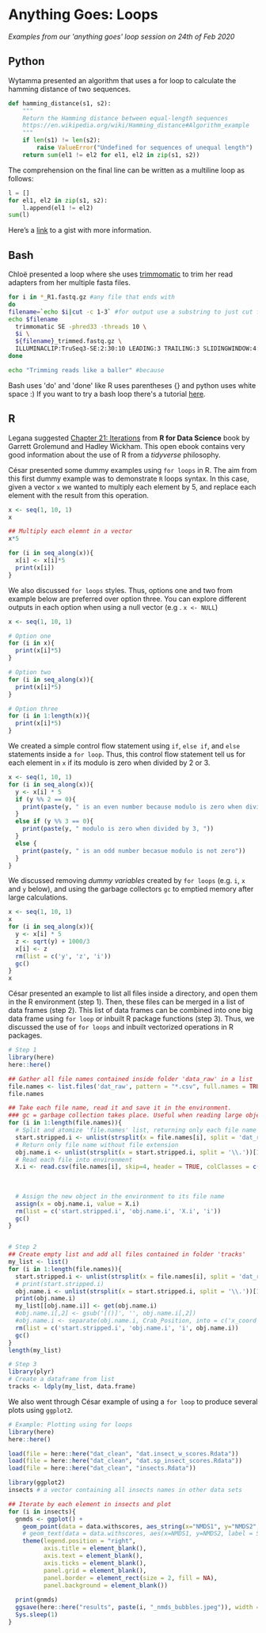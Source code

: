 # Anything Goes: Loops
*Examples from our 'anything goes' loop session on 24th of Feb 2020*

## Python 
Wytamma presented an algorithm that uses a for loop to calculate the hamming distance of two sequences.

```python
def hamming_distance(s1, s2):
    """
    Return the Hamming distance between equal-length sequences
    https://en.wikipedia.org/wiki/Hamming_distance#Algorithm_example
    """
    if len(s1) != len(s2):
        raise ValueError("Undefined for sequences of unequal length")
    return sum(el1 != el2 for el1, el2 in zip(s1, s2)) 
```

The comprehension on the final line can be written as a multiline loop as follows:

```python
l = []
for el1, el2 in zip(s1, s2):
    l.append(el1 != el2)
sum(l)
```
Here’s a [link](https://gist.github.com/Wytamma/18b76543857b328d4fa25ca377252728) to a gist with more information. 

## Bash 
Chloë presented a loop where she uses [trimmomatic](http://www.usadellab.org/cms/?page=trimmomatic) to trim her read adapters from her multiple fasta files.

```bash
for i in *_R1.fastq.gz #any file that ends with 
do
filename=`echo $i|cut -c 1-3` #for output use a substring to just cut first 3 characters
echo $filename
  trimmomatic SE -phred33 -threads 10 \ 
  $i \
  ${filename}_trimmed.fastq.gz \
  ILLUMINACLIP:TruSeq3-SE:2:30:10 LEADING:3 TRAILING:3 SLIDINGWINDOW:4:15 MINLEN:36 #settings from example TruSeq, should adapt for your specific run
done

echo "Trimming reads like a baller" #because
```

Bash uses 'do' and 'done' like R uses parentheses {} and python uses white space :)
If you want to try a bash loop there's a tutorial [here](https://linuxize.com/post/bash-for-loop/).

## R

Legana suggested [Chapter 21: Iterations](https://r4ds.had.co.nz/iteration.html) from **R for Data Science** book by Garrett Grolemund and Hadley Wickham. This open ebook contains very good information about the use of R from a *tidyverse* philosophy.


César presented some dummy examples using `for loops` in R. The aim from this first dummy example was to demonstrate `R` loops syntax. In this case, given a vector `x` we wanted to multiply each element by 5, and replace each element with the result from this operation.

```r {}
x <- seq(1, 10, 1)
x

## Multiply each elemnt in a vector
x*5

for (i in seq_along(x)){
  x[i] <- x[i]*5
  print(x[i])
}
```

We also discussed `for loops` styles. Thus, options one and two from example below are preferred over option three. You can explore different outputs in each option when using a null vector (e.g . `x <- NULL`)

```r {}
x <- seq(1, 10, 1)

# Option one
for (i in x){
  print(x[i]*5)
}

# Option two
for (i in seq_along(x)){
  print(x[i]*5)
}

# Option three
for (i in 1:length(x)){
  print(x[i]*5)
}
```

We created a simple control flow statement using `if`, `else if`, and `else` statements inside a `for loop`. Thus, this control flow statement tell us for each element in `x` if its modulo is zero when divided by 2 or 3.

```r {}
x <- seq(1, 10, 1)
for (i in seq_along(x)){
  y <- x[i] * 5
  if (y %% 2 == 0){
    print(paste(y, " is an even number because modulo is zero when divided by 2"))
  }
  else if (y %% 3 == 0){
    print(paste(y, " modulo is zero when divided by 3, "))
  }
  else {
    print(paste(y, " is an odd number becasue modulo is not zero"))
  }
}
```

We discussed removing *dummy variables* created by `for loops` (e.g. `i`, `x` and `y` below), and using the garbage collectors `gc` to emptied memory after large calculations.

```r {}
x <- seq(1, 10, 1)
x
for (i in seq_along(x)){
  y <- x[i] * 5
  z <- sqrt(y) + 1000/3
  x[i] <- z
  rm(list = c('y', 'z', 'i'))
  gc()
}
x
```

César presented an example to list all files inside a directory, and open them in the R environment (step 1). Then, these files can be merged in a list of data frames (step 2). This list of data frames can be combined into one big data frame using `for loop` or inbuilt R package functions (step 3). Thus, we discussed the use of `for loops` and inbuilt vectorized operations in R packages.

```r {}
# Step 1
library(here)
here::here()

## Gather all file names contained inside folder 'data_raw' in a list
file.names <- list.files('dat_raw', pattern = "*.csv", full.names = TRUE)
file.names

## Take each file name, read it and save it in the environment.
### gc = garbage collection takes place. Useful when reading large objects and returning memory to OS
for (i in 1:length(file.names)){
  # Split and atomize 'file.names' list, returning only each file name with extension at each iteration
  start.stripped.i <- unlist(strsplit(x = file.names[i], split = 'dat_raw/'))[2]
  # Return only file name without file extension
  obj.name.i <- unlist(strsplit(x = start.stripped.i, split = '\\.'))[1] # escape character before. so it's not treated as a wildcard
  # Read each file into environment
  X.i <- read.csv(file.names[i], skip=4, header = TRUE, colClasses = c("numeric","character", "numeric", 'character', 
                                                                       'numeric', 'numeric', 'numeric', 'numeric',
                                                                       "character", "character", "character", "numeric",
                                                                       "numeric", "numeric", "character"))
  # Assign the new object in the environment to its file name
  assign(x = obj.name.i, value = X.i)
  rm(list = c('start.stripped.i', 'obj.name.i', 'X.i', 'i'))
  gc()
}


# Step 2
## Create empty list and add all files contained in folder 'tracks'
my_list <- list()
for (i in 1:length(file.names)){
  start.stripped.i <- unlist(strsplit(x = file.names[i], split = 'dat_raw/'))[2]
  # print(start.stripped.i)
  obj.name.i <- unlist(strsplit(x = start.stripped.i, split = '\\.'))[1]
  print(obj.name.i)
  my_list[[obj.name.i]] <- get(obj.name.i)
  #obj.name.i[,2] <- gsub('[()]', '', obj.name.i[,2])
  #obj.name.i <- separate(obj.name.i, Crab_Position, into = c('x_coord', 'y_coord'), sep = ',')
  rm(list = c('start.stripped.i', 'obj.name.i', 'i', obj.name.i))
  gc()
}
length(my_list)

# Step 3
library(plyr)
# Create a dataframe from list
tracks <- ldply(my_list, data.frame)
``` 

We also went through César example of using a `for loop` to produce several plots using `ggplot2`.

```r {}
# Example: Plotting using for loops
library(here)
here::here()

load(file = here::here("dat_clean", "dat.insect_w_scores.Rdata"))
load(file = here::here("dat_clean", "dat.sp_insect_scores.Rdata"))
load(file = here::here("dat_clean", "insects.Rdata"))

library(ggplot2)
insects # a vector containing all insects names in other data sets

## Iterate by each element in insects and plot
for (i in insects){
  gnmds <- ggplot() +
    geom_point(data = data.withscores, aes_string(x="NMDS1", y="NMDS2", color = "Species", size=i)) +
    # geom_text(data = data.withscores, aes(x=NMDS1, y=NMDS2, label = Seasons), hjust =0, nudge_x = 0.05, size=2.5) +
    theme(legend.position = "right",
          axis.title = element_blank(),
          axis.text = element_blank(),
          axis.ticks = element_blank(),
          panel.grid = element_blank(),
          panel.border = element_rect(size = 2, fill = NA),
          panel.background = element_blank())
  
  print(gnmds)
  ggsave(here::here("results", paste(i, "_nmds_bubbles.jpeg")), width = 25, height = 12, units = 'cm', dpi = 300)
  Sys.sleep(1)
}
```
